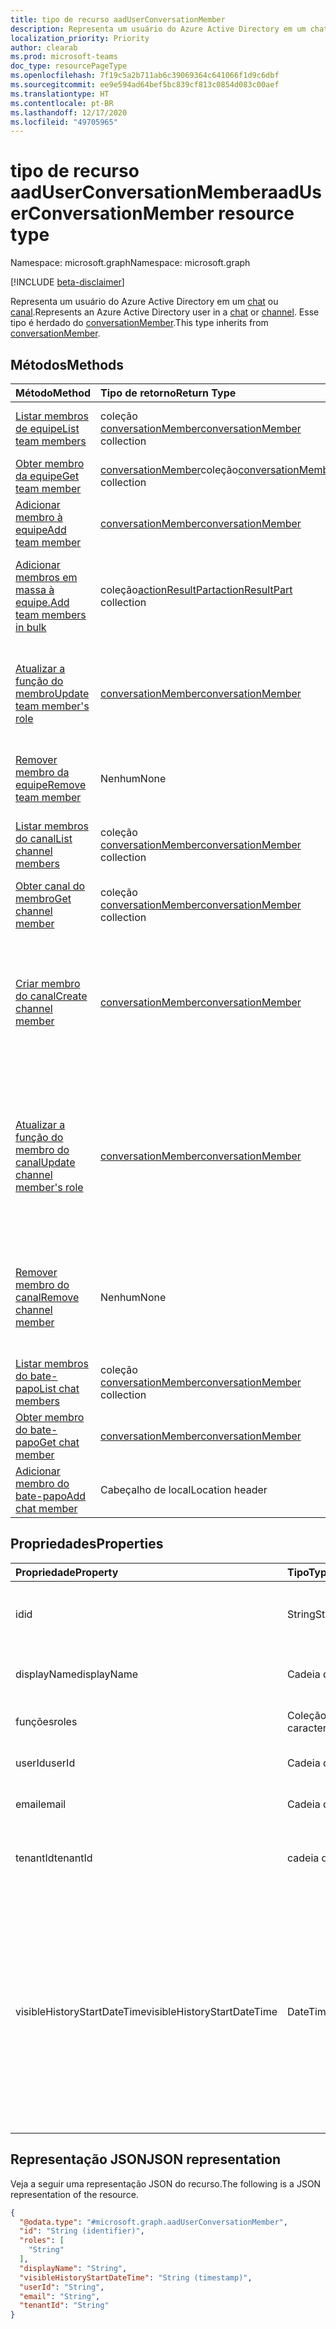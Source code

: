 ```yaml
---
title: tipo de recurso aadUserConversationMember
description: Representa um usuário do Azure Active Directory em um chat ou canal.
localization_priority: Priority
author: clearab
ms.prod: microsoft-teams
doc_type: resourcePageType
ms.openlocfilehash: 7f19c5a2b711ab6c39069364c641066f1d9c6dbf
ms.sourcegitcommit: ee9e594ad64bef5bc839cf813c0854d083c00aef
ms.translationtype: HT
ms.contentlocale: pt-BR
ms.lasthandoff: 12/17/2020
ms.locfileid: "49705965"
---
```

# <a name="aaduserconversationmember-resource-type"></a><span data-ttu-id="0aaa4-103">tipo de recurso aadUserConversationMember</span><span class="sxs-lookup"><span data-stu-id="0aaa4-103">aadUserConversationMember resource type</span></span>

<span data-ttu-id="0aaa4-104">Namespace: microsoft.graph</span><span class="sxs-lookup"><span data-stu-id="0aaa4-104">Namespace: microsoft.graph</span></span>

[!INCLUDE [beta-disclaimer](../../includes/beta-disclaimer.md)]

<span data-ttu-id="0aaa4-105">Representa um usuário do Azure Active Directory em um [chat](chat.md) ou [canal](channel.md).</span><span class="sxs-lookup"><span data-stu-id="0aaa4-105">Represents an Azure Active Directory user in a [chat](chat.md) or [channel](channel.md).</span></span> <span data-ttu-id="0aaa4-106">Esse tipo é herdado do [conversationMember](conversationmember.md).</span><span class="sxs-lookup"><span data-stu-id="0aaa4-106">This type inherits from [conversationMember](conversationmember.md).</span></span>

## <a name="methods"></a><span data-ttu-id="0aaa4-107">Métodos</span><span class="sxs-lookup"><span data-stu-id="0aaa4-107">Methods</span></span>

| <span data-ttu-id="0aaa4-108">Método</span><span class="sxs-lookup"><span data-stu-id="0aaa4-108">Method</span></span>       | <span data-ttu-id="0aaa4-109">Tipo de retorno</span><span class="sxs-lookup"><span data-stu-id="0aaa4-109">Return Type</span></span>  |<span data-ttu-id="0aaa4-110">Descrição</span><span class="sxs-lookup"><span data-stu-id="0aaa4-110">Description</span></span>|
|:---------------|:--------|:----------|
|[<span data-ttu-id="0aaa4-111">Listar membros de equipe</span><span class="sxs-lookup"><span data-stu-id="0aaa4-111">List team members</span></span>](../api/team-list-members.md)|<span data-ttu-id="0aaa4-112">coleção [conversationMember](../resources/conversationmember.md)</span><span class="sxs-lookup"><span data-stu-id="0aaa4-112">[conversationMember](../resources/conversationmember.md) collection</span></span>|<span data-ttu-id="0aaa4-113">Obtenha a lista de membros nessa equipe.</span><span class="sxs-lookup"><span data-stu-id="0aaa4-113">Get the list of members in the team.</span></span>|
|[<span data-ttu-id="0aaa4-114">Obter membro da equipe</span><span class="sxs-lookup"><span data-stu-id="0aaa4-114">Get team member</span></span>](../api/team-get-members.md) | <span data-ttu-id="0aaa4-115">[conversationMember](conversationmember.md)coleção</span><span class="sxs-lookup"><span data-stu-id="0aaa4-115">[conversationMember](conversationmember.md) collection</span></span> | <span data-ttu-id="0aaa4-116">Obtenha um membro na equipe.</span><span class="sxs-lookup"><span data-stu-id="0aaa4-116">Get a member in the team.</span></span>|
|[<span data-ttu-id="0aaa4-117">Adicionar membro à equipe</span><span class="sxs-lookup"><span data-stu-id="0aaa4-117">Add team member</span></span>](../api/team-post-members.md)|[<span data-ttu-id="0aaa4-118">conversationMember</span><span class="sxs-lookup"><span data-stu-id="0aaa4-118">conversationMember</span></span>](../resources/conversationmember.md)|<span data-ttu-id="0aaa4-119">Adicione um novo membro à equipe.</span><span class="sxs-lookup"><span data-stu-id="0aaa4-119">Add a new member to the team.</span></span>|
|[<span data-ttu-id="0aaa4-120">Adicionar membros em massa à equipe.</span><span class="sxs-lookup"><span data-stu-id="0aaa4-120">Add team members in bulk</span></span>](../api/conversationmembers-add.md)|<span data-ttu-id="0aaa4-121">coleção[actionResultPart](../resources/actionresultpart.md)</span><span class="sxs-lookup"><span data-stu-id="0aaa4-121">[actionResultPart](../resources/actionresultpart.md) collection</span></span>|<span data-ttu-id="0aaa4-122">Adicione vários membros à equipe em uma única solicitação.</span><span class="sxs-lookup"><span data-stu-id="0aaa4-122">Add multiple members to the team in a single request.</span></span>|
|[<span data-ttu-id="0aaa4-123">Atualizar a função do membro</span><span class="sxs-lookup"><span data-stu-id="0aaa4-123">Update team member's role</span></span>](../api/team-update-members.md)|[<span data-ttu-id="0aaa4-124">conversationMember</span><span class="sxs-lookup"><span data-stu-id="0aaa4-124">conversationMember</span></span>](../resources/conversationmember.md)|<span data-ttu-id="0aaa4-125">Alterar um membro para um proprietário ou voltar para um membro regular.</span><span class="sxs-lookup"><span data-stu-id="0aaa4-125">Change a member to an owner or back to a regular member.</span></span>|
|[<span data-ttu-id="0aaa4-126">Remover membro da equipe</span><span class="sxs-lookup"><span data-stu-id="0aaa4-126">Remove team member</span></span>](../api/team-delete-members.md)|<span data-ttu-id="0aaa4-127">Nenhum</span><span class="sxs-lookup"><span data-stu-id="0aaa4-127">None</span></span>|<span data-ttu-id="0aaa4-128">Remova um membro existente da equipe.</span><span class="sxs-lookup"><span data-stu-id="0aaa4-128">Remove an existing member from the team.</span></span>|
|[<span data-ttu-id="0aaa4-129">Listar membros do canal</span><span class="sxs-lookup"><span data-stu-id="0aaa4-129">List channel members</span></span>](../api/channel-list-members.md) | <span data-ttu-id="0aaa4-130">coleção [conversationMember](conversationmember.md)</span><span class="sxs-lookup"><span data-stu-id="0aaa4-130">[conversationMember](conversationmember.md) collection</span></span> | <span data-ttu-id="0aaa4-131">Obter a lista de todos os membros em um canal.</span><span class="sxs-lookup"><span data-stu-id="0aaa4-131">Get the list of all members in a channel.</span></span>|
|[<span data-ttu-id="0aaa4-132">Obter canal do membro</span><span class="sxs-lookup"><span data-stu-id="0aaa4-132">Get channel member</span></span>](../api/channel-get-members.md) | <span data-ttu-id="0aaa4-133">coleção [conversationMember](conversationmember.md)</span><span class="sxs-lookup"><span data-stu-id="0aaa4-133">[conversationMember](conversationmember.md) collection</span></span> | <span data-ttu-id="0aaa4-134">Obtenha um membro em um canal.</span><span class="sxs-lookup"><span data-stu-id="0aaa4-134">Get a member in a channel.</span></span>|
|[<span data-ttu-id="0aaa4-135">Criar membro do canal</span><span class="sxs-lookup"><span data-stu-id="0aaa4-135">Create channel member</span></span>](../api/channel-post-members.md) | [<span data-ttu-id="0aaa4-136">conversationMember</span><span class="sxs-lookup"><span data-stu-id="0aaa4-136">conversationMember</span></span>](conversationmember.md) | <span data-ttu-id="0aaa4-137">Adicionar um membro a um canal.</span><span class="sxs-lookup"><span data-stu-id="0aaa4-137">Add a member to a channel.</span></span> <span data-ttu-id="0aaa4-138">Suportado só para o`channel`com MembershipType de.`private`</span><span class="sxs-lookup"><span data-stu-id="0aaa4-138">Only supported for `channel`with membershipType of `private`.</span></span>|
|[<span data-ttu-id="0aaa4-139">Atualizar a função do membro do canal</span><span class="sxs-lookup"><span data-stu-id="0aaa4-139">Update channel member's role</span></span>](../api/channel-update-members.md) | [<span data-ttu-id="0aaa4-140">conversationMember</span><span class="sxs-lookup"><span data-stu-id="0aaa4-140">conversationMember</span></span>](conversationmember.md) | <span data-ttu-id="0aaa4-141">Atualize as propriedades de um membro do canal.</span><span class="sxs-lookup"><span data-stu-id="0aaa4-141">Update the properties of a member of the channel.</span></span> <span data-ttu-id="0aaa4-142">Suportado só para o canal com MembershipType de`private`.</span><span class="sxs-lookup"><span data-stu-id="0aaa4-142">Only supported for channel with membershipType of `private`.</span></span>|
|[<span data-ttu-id="0aaa4-143">Remover membro do canal</span><span class="sxs-lookup"><span data-stu-id="0aaa4-143">Remove channel member</span></span>](../api/channel-delete-members.md) | <span data-ttu-id="0aaa4-144">Nenhum</span><span class="sxs-lookup"><span data-stu-id="0aaa4-144">None</span></span> | <span data-ttu-id="0aaa4-145">Exclua um membro de um canal.</span><span class="sxs-lookup"><span data-stu-id="0aaa4-145">Delete a member from a channel.</span></span> <span data-ttu-id="0aaa4-146">Suportado só com o `channelType` de `private`.</span><span class="sxs-lookup"><span data-stu-id="0aaa4-146">Only supported for `channelType` of `private`.</span></span>|
|[<span data-ttu-id="0aaa4-147">Listar membros do bate-papo</span><span class="sxs-lookup"><span data-stu-id="0aaa4-147">List chat members</span></span>](../api/chat-list-members.md) | <span data-ttu-id="0aaa4-148">coleção [conversationMember](conversationmember.md)</span><span class="sxs-lookup"><span data-stu-id="0aaa4-148">[conversationMember](conversationmember.md) collection</span></span> | <span data-ttu-id="0aaa4-149">Obter a lista de todos os membros em um chat.</span><span class="sxs-lookup"><span data-stu-id="0aaa4-149">Get the list of all members in a chat.</span></span>|
|[<span data-ttu-id="0aaa4-150">Obter membro do bate-papo</span><span class="sxs-lookup"><span data-stu-id="0aaa4-150">Get chat member</span></span>](../api/chat-get-members.md) | [<span data-ttu-id="0aaa4-151">conversationMember</span><span class="sxs-lookup"><span data-stu-id="0aaa4-151">conversationMember</span></span>](conversationmember.md) | <span data-ttu-id="0aaa4-152">Obtenha um membro em um chat.</span><span class="sxs-lookup"><span data-stu-id="0aaa4-152">Get a member in a chat.</span></span>|
|[<span data-ttu-id="0aaa4-153">Adicionar membro do bate-papo</span><span class="sxs-lookup"><span data-stu-id="0aaa4-153">Add chat member</span></span>](../api/chat-post-members.md) | <span data-ttu-id="0aaa4-154">Cabeçalho de local</span><span class="sxs-lookup"><span data-stu-id="0aaa4-154">Location header</span></span> | <span data-ttu-id="0aaa4-155">Adicionar um membro a um bate-papo.</span><span class="sxs-lookup"><span data-stu-id="0aaa4-155">Add a member to a chat.</span></span>| 

## <a name="properties"></a><span data-ttu-id="0aaa4-156">Propriedades</span><span class="sxs-lookup"><span data-stu-id="0aaa4-156">Properties</span></span>

| <span data-ttu-id="0aaa4-157">Propriedade</span><span class="sxs-lookup"><span data-stu-id="0aaa4-157">Property</span></span>   | <span data-ttu-id="0aaa4-158">Tipo</span><span class="sxs-lookup"><span data-stu-id="0aaa4-158">Type</span></span> |<span data-ttu-id="0aaa4-159">Descrição</span><span class="sxs-lookup"><span data-stu-id="0aaa4-159">Description</span></span>|
|:---------------|:--------|:----------|
|<span data-ttu-id="0aaa4-160">id</span><span class="sxs-lookup"><span data-stu-id="0aaa4-160">id</span></span>| <span data-ttu-id="0aaa4-161">String</span><span class="sxs-lookup"><span data-stu-id="0aaa4-161">String</span></span> | <span data-ttu-id="0aaa4-162">Somente leitura.</span><span class="sxs-lookup"><span data-stu-id="0aaa4-162">Read-only.</span></span> <span data-ttu-id="0aaa4-163">ID exclusivo do usuário.</span><span class="sxs-lookup"><span data-stu-id="0aaa4-163">Unique ID of the user.</span></span>|
|<span data-ttu-id="0aaa4-164">displayName</span><span class="sxs-lookup"><span data-stu-id="0aaa4-164">displayName</span></span>| <span data-ttu-id="0aaa4-165">Cadeia de caracteres</span><span class="sxs-lookup"><span data-stu-id="0aaa4-165">String</span></span> | <span data-ttu-id="0aaa4-166">O nome de exibição do usuário.</span><span class="sxs-lookup"><span data-stu-id="0aaa4-166">The display name of the user.</span></span> |
|<span data-ttu-id="0aaa4-167">funções</span><span class="sxs-lookup"><span data-stu-id="0aaa4-167">roles</span></span>| <span data-ttu-id="0aaa4-168">Coleção de cadeias de caracteres</span><span class="sxs-lookup"><span data-stu-id="0aaa4-168">String collection</span></span> | <span data-ttu-id="0aaa4-169">As funções desse usuário.</span><span class="sxs-lookup"><span data-stu-id="0aaa4-169">The roles for that user.</span></span> |
|<span data-ttu-id="0aaa4-170">userId</span><span class="sxs-lookup"><span data-stu-id="0aaa4-170">userId</span></span>| <span data-ttu-id="0aaa4-171">Cadeia de caracteres</span><span class="sxs-lookup"><span data-stu-id="0aaa4-171">String</span></span> | <span data-ttu-id="0aaa4-172">O GUID do usuário.</span><span class="sxs-lookup"><span data-stu-id="0aaa4-172">The GUID of the user.</span></span> |
|<span data-ttu-id="0aaa4-173">email</span><span class="sxs-lookup"><span data-stu-id="0aaa4-173">email</span></span>| <span data-ttu-id="0aaa4-174">Cadeia de caracteres</span><span class="sxs-lookup"><span data-stu-id="0aaa4-174">String</span></span>  | <span data-ttu-id="0aaa4-175">O endereço de email do usuário.</span><span class="sxs-lookup"><span data-stu-id="0aaa4-175">The email address of the user.</span></span> |
|<span data-ttu-id="0aaa4-176">tenantId</span><span class="sxs-lookup"><span data-stu-id="0aaa4-176">tenantId</span></span>| <span data-ttu-id="0aaa4-177">cadeia de caracteres</span><span class="sxs-lookup"><span data-stu-id="0aaa4-177">string</span></span>  | <span data-ttu-id="0aaa4-178">TenantId para o qual o usuário do Azure AD pertence.</span><span class="sxs-lookup"><span data-stu-id="0aaa4-178">TenantId which the Azure AD user belongs to.</span></span> |
|<span data-ttu-id="0aaa4-179">visibleHistoryStartDateTime</span><span class="sxs-lookup"><span data-stu-id="0aaa4-179">visibleHistoryStartDateTime</span></span>| <span data-ttu-id="0aaa4-180">DateTimeOffset</span><span class="sxs-lookup"><span data-stu-id="0aaa4-180">DateTimeOffset</span></span>  | <span data-ttu-id="0aaa4-181">O carimbo de data/hora indicando quanto o histórico de uma conversa é compartilhado com o membro da conversa.</span><span class="sxs-lookup"><span data-stu-id="0aaa4-181">The timestamp denoting how far back a conversation's history is shared with the conversation member.</span></span> <span data-ttu-id="0aaa4-182">Essa propriedade é configurável somente para os membros de um bate-papo.</span><span class="sxs-lookup"><span data-stu-id="0aaa4-182">This property is settable only for members of a chat.</span></span>|

## <a name="json-representation"></a><span data-ttu-id="0aaa4-183">Representação JSON</span><span class="sxs-lookup"><span data-stu-id="0aaa4-183">JSON representation</span></span>

<span data-ttu-id="0aaa4-184">Veja a seguir uma representação JSON do recurso.</span><span class="sxs-lookup"><span data-stu-id="0aaa4-184">The following is a JSON representation of the resource.</span></span>

<!-- {
  "blockType": "resource",
  "keyProperty": "id",
  "@odata.type": "microsoft.graph.aadUserConversationMember",
  "baseType": "microsoft.graph.conversationMember",
  "openType": false
}
-->
``` json
{
  "@odata.type": "#microsoft.graph.aadUserConversationMember",
  "id": "String (identifier)",
  "roles": [
    "String"
  ],
  "displayName": "String",
  "visibleHistoryStartDateTime": "String (timestamp)",
  "userId": "String",
  "email": "String",
  "tenantId": "String"
}
```

<!-- uuid: 8fcb5dbc-d5aa-4681-8e31-b001d5168d79
2015-10-25 14:57:30 UTC -->
<!--
{
  "type": "#page.annotation",
  "description": "aadUserConversationMember",
  "keywords": "",
  "section": "documentation",
  "tocPath": "",
  "suppressions": []
}
-->
